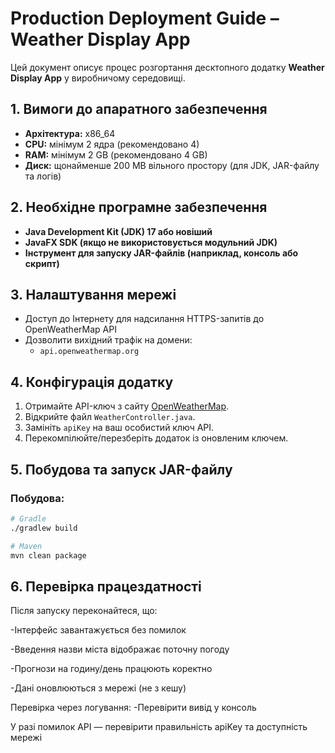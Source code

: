 # Production Deployment Guide – Weather Display App

Цей документ описує процес розгортання десктопного додатку **Weather Display App** у виробничому середовищі.

## 1. Вимоги до апаратного забезпечення

- **Архітектура:** x86_64
- **CPU:** мінімум 2 ядра (рекомендовано 4)
- **RAM:** мінімум 2 GB (рекомендовано 4 GB)
- **Диск:** щонайменше 200 MB вільного простору (для JDK, JAR-файлу та логів)

## 2. Необхідне програмне забезпечення

- **Java Development Kit (JDK) 17 або новіший**
- **JavaFX SDK (якщо не використовується модульний JDK)**
- **Інструмент для запуску JAR-файлів (наприклад, консоль або скрипт)**

## 3. Налаштування мережі

- Доступ до Інтернету для надсилання HTTPS-запитів до OpenWeatherMap API
- Дозволити вихідний трафік на домени:
  - `api.openweathermap.org`


## 4. Конфігурація додатку

1. Отримайте API-ключ з сайту [OpenWeatherMap](https://openweathermap.org/api).
2. Відкрийте файл `WeatherController.java`.
3. Замініть `apiKey` на ваш особистий ключ API.
4. Перекомпілюйте/перезберіть додаток із оновленим ключем.

## 5. Побудова та запуск JAR-файлу

### Побудова:

```bash
# Gradle
./gradlew build

# Maven
mvn clean package
```
## 6. Перевірка працездатності

Після запуску переконайтеся, що:

  -Інтерфейс завантажується без помилок

  -Введення назви міста відображає поточну погоду

  -Прогнози на годину/день працюють коректно

  -Дані оновлюються з мережі (не з кешу)

Перевірка через логування:
  -Перевірити вивід у консоль

У разі помилок API — перевірити правильність apiKey та доступність мережі
